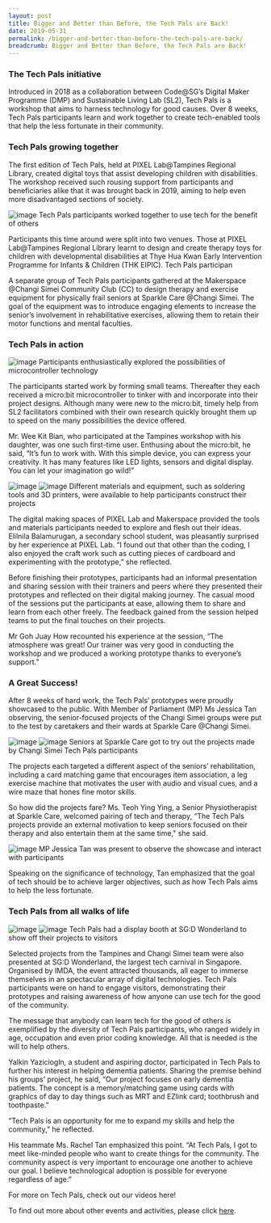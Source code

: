 ```yaml
---
layout: post
title: Bigger and Better than Before, the Tech Pals are Back!
date: 2019-05-31
permalink: /bigger-and-better-than-before-the-tech-pals-are-back/
breadcrumb: Bigger and Better than Before, the Tech Pals are Back!
---
```



### The Tech Pals initiative

Introduced in 2018 as a collaboration between Code@SG’s Digital Maker Programme (DMP) and Sustainable Living Lab (SL2), Tech Pals is a workshop that aims to harness technology for good causes. Over 8 weeks, Tech Pals participants learn and work together to create tech-enabled tools that help the less fortunate in their community.

### Tech Pals growing together

The first edition of Tech Pals, held at PIXEL Lab@Tampines Regional Library, created digital toys that assist developing children with disabilities. The workshop received such rousing support from participants and beneficiaries alike that it was brought back in 2019, aiming to help even more disadvantaged sections of society. 

![image](/images/stories/features/bigger-and-better-than-before-the-tech-pals-are-back/image1.jpg)
Tech Pals participants worked together to use tech for the benefit of others 

Participants this time around were split into two venues. Those at PIXEL Lab@Tampines Regional Library learnt to design and create therapy toys for children with developmental disabilities at Thye Hua Kwan Early Intervention Programme for Infants & Children (THK EIPIC). Tech Pals participan

A separate group of Tech Pals participants gathered at the Makerspace @Changi Simei Community Club (CC) to design therapy and exercise equipment for physically frail seniors at Sparkle Care @Changi Simei. The goal of the equipment was to introduce engaging elements to increase the senior’s involvement in rehabilitative exercises, allowing them to retain their motor functions and mental faculties. 


### Tech Pals in action
 
![image](/images/stories/features/bigger-and-better-than-before-the-tech-pals-are-back/image2.jpg)
Participants enthusiastically explored the possibilities of microcontroller technology

The participants started work by forming small teams. Thereafter they each received a micro:bit microcontroller to tinker with and incorporate into their project designs. Although many were new to the micro:bit, timely help from SL2 facilitators combined with their own research quickly brought them up to speed on the many possibilities the device offered.

Mr. Wee Kit Bian, who participated at the Tampines workshop with his daughter, was one such first-time user. Enthusing about the micro:bit, he said, “It’s fun to work with. With this simple device, you can express your creativity. It has many features like LED lights, sensors and digital display. You can let your imagination go wild!”

![image](/images/stories/features/bigger-and-better-than-before-the-tech-pals-are-back/image3.jpg)
![image](/images/stories/features/bigger-and-better-than-before-the-tech-pals-are-back/image4.jpg)
Different materials and equipment, such as soldering tools and 3D printers, were available to help participants construct their projects

The digital making spaces of PIXEL Lab and Makerspace provided the tools and materials participants needed to explore and flesh out their ideas. Elilnila Balamurugan, a secondary school student, was pleasantly surprised by her experience at PIXEL Lab. “I found out that other than the coding, I also enjoyed the craft work such as cutting pieces of cardboard and experimenting with the prototype,” she reflected. 

Before finishing their prototypes, participants had an informal presentation and sharing session with their trainers and peers where they presented their prototypes and reflected on their digital making journey. The casual mood of the sessions put the participants at ease, allowing them to share and learn from each other freely. The feedback gained from the session helped teams to put the final touches on their projects.

Mr Goh Juay How recounted his experience at the session, “The atmosphere was great! Our trainer was very good in conducting the workshop and we produced a working prototype thanks to everyone’s support.”


### A Great Success!

After 8 weeks of hard work, the Tech Pals’ prototypes were proudly showcased to the public. With Member of Parliament (MP) Ms Jessica Tan observing, the senior-focused projects of the Changi Simei groups were put to the test by caretakers and their wards at Sparkle Care @Changi Simei. 

![image](/images/stories/features/bigger-and-better-than-before-the-tech-pals-are-back/image5.jpg)
![image](/images/stories/features/bigger-and-better-than-before-the-tech-pals-are-back/image6.jpg)
Seniors at Sparkle Care got to try out the projects made by Changi Simei Tech Pals participants

The projects each targeted a different aspect of the seniors’ rehabilitation, including a card matching game that encourages item association, a leg exercise machine that motivates the user with audio and visual cues, and a wire maze that hones fine motor skills.

So how did the projects fare? Ms. Teoh Ying Ying, a Senior Physiotherapist at Sparkle Care, welcomed pairing of tech and therapy, “The Tech Pals projects provide an external motivation to keep seniors focused on their therapy and also entertain them at the same time," she said.

![image](/images/stories/features/bigger-and-better-than-before-the-tech-pals-are-back/image7.jpg)
MP Jessica Tan was present to observe the showcase and interact with participants

Speaking on the significance of technology, Tan emphasized that the goal of tech should be to achieve larger objectives, such as how Tech Pals aims to help the less fortunate. 


### Tech Pals from all walks of life

![image](/images/stories/features/bigger-and-better-than-before-the-tech-pals-are-back/image8.jpg)
![image](/images/stories/features/bigger-and-better-than-before-the-tech-pals-are-back/image9.jpg)
Tech Pals had a display booth at SG:D Wonderland to show off their projects to visitors

Selected projects from the Tampines and Changi Simei team were also presented at SG:D Wonderland, the largest tech carnival in Singapore. Organised by IMDA, the event attracted thousands, all eager to immerse themselves in an spectacular array of digital technologies. Tech Pals participants were on hand to engage visitors, demonstrating their prototypes and raising awareness of how anyone can use tech for the good of the community. 

The message that anybody can learn tech for the good of others is exemplified by the diversity of Tech Pals participants, who ranged widely in age, occupation and even prior coding knowledge. All that is needed is the will to help others. 

Yalkin Yaziciogln, a student and aspiring doctor, participated in Tech Pals to further his interest in helping dementia patients. Sharing the premise behind his groups’ project, he said, “Our project focuses on early dementia patients. The concept is a memory/matching game using cards with graphics of day to day things such as MRT and EZlink card; toothbrush and toothpaste.” 

“Tech Pals is an opportunity for me to expand my skills and help the community,” he reflected.

His teammate Ms. Rachel Tan emphasized this point. “At Tech Pals, I got to meet like-minded people who want to create things for the community. The community aspect is very important to encourage one another to achieve our goal. I believe technological adoption is possible for everyone regardless of age.”

For more on Tech Pals, check out our videos here!

To find out more about other events and activities, please click [here](/events/roadshows-and-exhibitions/).



